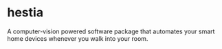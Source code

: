 # hestia
A computer-vision powered software package that automates your smart home devices whenever you walk into your room.
